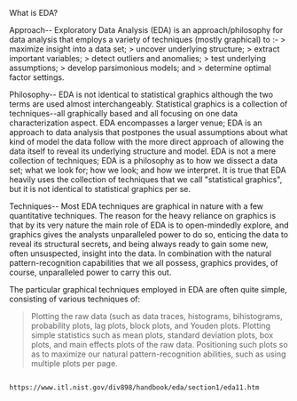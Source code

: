What is EDA?

Approach--	  Exploratory Data Analysis (EDA) is an approach/philosophy for data analysis that employs a variety of techniques
                (mostly graphical) to :-
                > maximize insight into a data set;
                > uncover underlying structure;
                > extract important variables;
                > detect outliers and anomalies;
                > test underlying assumptions;
                > develop parsimonious models; and
                > determine optimal factor settings.
                
                
                
Philosophy--	EDA is not identical to statistical graphics although the two terms are used almost interchangeably. Statistical 
            graphics is a collection of techniques--all graphically based and all focusing on one data characterization aspect. 
            EDA encompasses a larger venue; EDA is an approach to data analysis that postpones the usual assumptions about what 
            kind of model the data follow with the more direct approach of allowing the data itself to reveal its underlying 
            structure and model. EDA is not a mere collection of techniques; EDA is a philosophy as to how we dissect a data 
            set; what we look for; how we look; and how we interpret. It is true that EDA heavily uses the collection of techniques
            that we call "statistical graphics", but it is not identical to statistical graphics per se.
      
      
      
      
Techniques--	Most EDA techniques are graphical in nature with a few quantitative techniques. The reason for the heavy reliance on
            graphics is that by its very nature the main role of EDA is to open-mindedly explore, and graphics gives the analysts
            unparalleled power to do so, enticing the data to reveal its structural secrets, and being always ready to gain some 
            new, often unsuspected, insight into the data. In combination with the natural pattern-recognition capabilities that we
            all possess, graphics provides, of course, unparalleled power to carry this out.
       
 The particular graphical techniques employed in EDA are often quite simple, consisting of various techniques of:

   > Plotting the raw data (such as data traces, histograms, bihistograms, probability plots, lag plots, block plots, and Youden plots.
   > Plotting simple statistics such as mean plots, standard deviation plots, box plots, and main effects plots of the raw data.
   > Positioning such plots so as to maximize our natural pattern-recognition abilities, such as using multiple plots per page.
                  
                  
                  
                  
                  
                  
                  
                  
                  
                  
                  
                  
                  
                  
                  
                  
                  
                  
                  
                  
                  
                  
                  
                  
                  
                  
                  
                  
                  
                  
                  
                  
                  
                  
                  
                  
                  
                  
                  
                  
                  
                  
                  
                  
                  
                  
                  
                  
                  
                  
                  
                  
                  
                  
                  
                  
                  
                  
                  
                  
                  
                  
                  
                  
                  
                  
                  
                  
                  
                  
                  
                  
                  
                  
                  
                  
                  
                  
                  
                  
                  
                  
                  
                  
                  
                  
                  
                  
                  
                  
                  
                  
                  
                  
                  
                  
                  
                  
                  
                  
                  
                  
                  
                  
                  
                 
                 
                 
                 
                 
                 
                 
                 
                 
                 
                 
                 
                 
                 
                 
                 
                 
                 
                 
                 
                 https://www.itl.nist.gov/div898/handbook/eda/section1/eda11.htm
